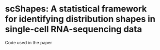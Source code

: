 # scShapes: A statistical framework for identifying distribution shapes in single-cell RNA-sequencing data

Code used in the paper
